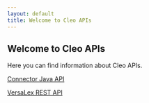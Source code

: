 ```yaml
---
layout: default
title: Welcome to Cleo APIs
---
```

## Welcome to Cleo APIs

Here you can find information about Cleo APIs.

[Connector Java API](/cleo.github.io/APIs/connector/index.html)

[VersaLex REST API](http://developer.cleo.com/api/welcome.html)

